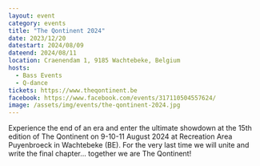 ```yaml
---
layout: event
category: events
title: "The Qontinent 2024"
date: 2023/12/20
datestart: 2024/08/09
dateend: 2024/08/11
location: Craenendam 1, 9185 Wachtebeke, Belgium
hosts:
  - Bass Events
  - Q-dance
tickets: https://www.theqontinent.be
facebook: https://www.facebook.com/events/317110504557624/
image: /assets/img/events/the-qontinent-2024.jpg
---
```


Experience the end of an era and enter the ultimate showdown at the 15th edition of The Qontinent on 9-10-11 August 2024 at Recreation Area Puyenbroeck in Wachtebeke (BE). For the very last time we will unite and write the final chapter… together we are The Qontinent!
